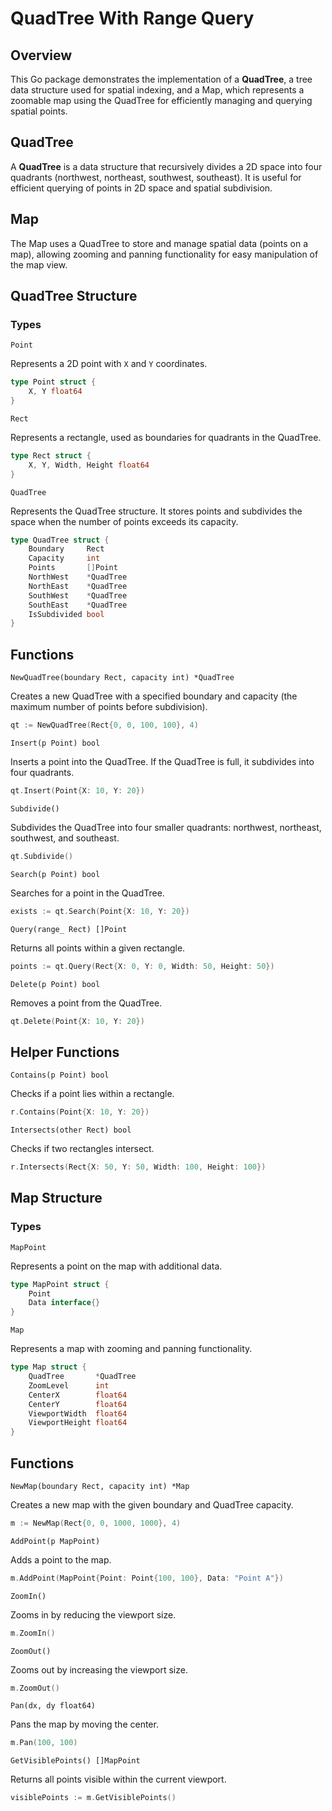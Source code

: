 # QuadTree With Range Query

## Overview

This Go package demonstrates the implementation of a **QuadTree**, a tree data structure used for spatial indexing, and a Map, which represents a zoomable map using the QuadTree for efficiently managing and querying spatial points.

## QuadTree
A **QuadTree** is a data structure that recursively divides a 2D space into four quadrants (northwest, northeast, southwest, southeast). It is useful for efficient querying of points in 2D space and spatial subdivision.

## Map
The Map uses a QuadTree to store and manage spatial data (points on a map), allowing zooming and panning functionality for easy manipulation of the map view.

## QuadTree Structure

### Types

`Point`

Represents a 2D point with `X` and `Y` coordinates.
```go
type Point struct {
    X, Y float64
}
```

`Rect`

Represents a rectangle, used as boundaries for quadrants in the QuadTree.
```go
type Rect struct {
    X, Y, Width, Height float64
}
```

`QuadTree`

Represents the QuadTree structure. It stores points and subdivides the space when the number of points exceeds its capacity.
```go
type QuadTree struct {
    Boundary     Rect
    Capacity     int
    Points       []Point
    NorthWest    *QuadTree
    NorthEast    *QuadTree
    SouthWest    *QuadTree
    SouthEast    *QuadTree
    IsSubdivided bool
}
```


## Functions

`NewQuadTree(boundary Rect, capacity int) *QuadTree`

Creates a new QuadTree with a specified boundary and capacity (the maximum number of points before subdivision).
```go
qt := NewQuadTree(Rect{0, 0, 100, 100}, 4)
```

`Insert(p Point) bool`

Inserts a point into the QuadTree. If the QuadTree is full, it subdivides into four quadrants.
```go
qt.Insert(Point{X: 10, Y: 20})
```


`Subdivide()`

Subdivides the QuadTree into four smaller quadrants: northwest, northeast, southwest, and southeast.
```go
qt.Subdivide()
```


`Search(p Point) bool`

Searches for a point in the QuadTree.
```go
exists := qt.Search(Point{X: 10, Y: 20})
```


`Query(range_ Rect) []Point`

Returns all points within a given rectangle.
```go
points := qt.Query(Rect{X: 0, Y: 0, Width: 50, Height: 50})
```


`Delete(p Point) bool`

Removes a point from the QuadTree.
```go
qt.Delete(Point{X: 10, Y: 20})
```


## Helper Functions

`Contains(p Point) bool`

Checks if a point lies within a rectangle.
```go
r.Contains(Point{X: 10, Y: 20})
```

`Intersects(other Rect) bool`

Checks if two rectangles intersect.
```go
r.Intersects(Rect{X: 50, Y: 50, Width: 100, Height: 100})
```


## Map Structure

### Types

`MapPoint`

Represents a point on the map with additional data.
```go
type MapPoint struct {
    Point
    Data interface{}
}
```

`Map`

Represents a map with zooming and panning functionality.
```go
type Map struct {
    QuadTree       *QuadTree
    ZoomLevel      int
    CenterX        float64
    CenterY        float64
    ViewportWidth  float64
    ViewportHeight float64
}
```

## Functions

`NewMap(boundary Rect, capacity int) *Map`

Creates a new map with the given boundary and QuadTree capacity.
```go
m := NewMap(Rect{0, 0, 1000, 1000}, 4)
```

`AddPoint(p MapPoint)`

Adds a point to the map.
```go
m.AddPoint(MapPoint{Point: Point{100, 100}, Data: "Point A"})
```

`ZoomIn()`

Zooms in by reducing the viewport size.
```go
m.ZoomIn()
```

`ZoomOut()`

Zooms out by increasing the viewport size.
```go
m.ZoomOut()
```

`Pan(dx, dy float64)`

Pans the map by moving the center.

```go
m.Pan(100, 100)
```

`GetVisiblePoints() []MapPoint`

Returns all points visible within the current viewport.

```go
visiblePoints := m.GetVisiblePoints()
```



















